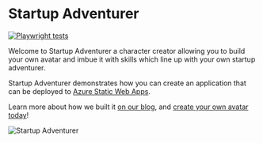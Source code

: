 # Startup Adventurer

[![Playwright tests](https://github.com/staticwebdev/StartupAdventurer/actions/workflows/playwright-latest.yml/badge.svg)](https://github.com/staticwebdev/StartupAdventurer/actions/workflows/playwright-latest.yml)

Welcome to Startup Adventurer a character creator allowing you to build your own avatar and imbue it with skills which line up with your own startup adventurer.

Startup Adventurer demonstrates how you can create an application that can be deployed to [Azure Static Web Apps](https://docs.microsoft.com/azure/static-web-apps/?WT.mc_id=startup-18441-aapowell).

Learn more about how we built it [on our blog](https://devblogs.microsoft.com/startups/simplifying-web-apps-with-static-web-apps?WT.mc_id=startup-18441-aapowell), and [create your own avatar today](https://purple-mushroom-0656edc10.azurestaticapps.net)!

![Startup Adventurer](./docs/action.gif)
